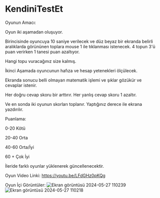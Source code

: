 # KendiniTestEt

Oyunun Amacı:

Oyun iki aşamadan oluşuyor. 

Birincisinde oyuncuya 10 saniye verilecek ve düz beyaz bir 
ekranda belirli aralıklarda görününen toplara mouse 1 ile tıklanması istenecek. 4 topun 3'ü puan verirken 1 tanesi puan azaltıyor.

Hangi topu vuracağınız size kalmış.

İkinci Aşamada oyuncunun hafıza ve hesap yetenekleri ölçülecek.

Ekranda sonucu belli olmayan matematik işlemi ve şıklar gözükür ve cevaplar istenir.

Her doğru cevap skoru bir arttırır. Her yanlış cevap skoru 1 azaltır.

Ve en sonda iki oyunun skorları toplanır. Yaptığınız derece ile ekrana yazdırılır.

Puanlama:

0-20 Kötü

20-40 Orta

40-60 Orta/İyi

60 + Çok İyi

İleride farklı oyunlar yüklenerek güncellenecektir.

Oyun Video Linki: https://youtu.be/LFdGHz0pKQg

Oyun İçi Görüntüler: 
![Ekran görüntüsü 2024-05-27 110239](https://github.com/EmirhanKoseoglu/KendiniTestEt/assets/148708886/92c1aa3e-c41b-417c-a88c-353956eb96a2)
![Ekran görüntüsü 2024-05-27 110218](https://github.com/EmirhanKoseoglu/KendiniTestEt/assets/148708886/6783999a-1d70-4064-a61f-36973c21fe29)
